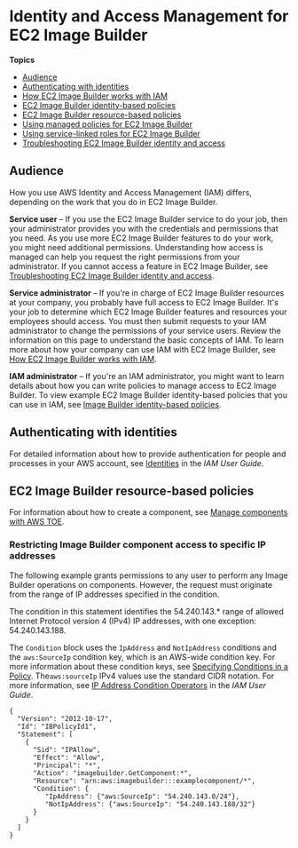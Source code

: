 # Identity and Access Management for EC2 Image Builder<a name="security-iam"></a>

**Topics**
+ [Audience](#security-iam-audience)
+ [Authenticating with identities](#security-iam-authentication)
+ [How EC2 Image Builder works with IAM](security_iam_service-with-iam.md)
+ [EC2 Image Builder identity\-based policies](security-iam-identity-based-policies.md)
+ [EC2 Image Builder resource\-based policies](#security-iam-resource-based-policies)
+ [Using managed policies for EC2 Image Builder](security-iam-awsmanpol.md)
+ [Using service\-linked roles for EC2 Image Builder](image-builder-service-linked-role.md)
+ [Troubleshooting EC2 Image Builder identity and access](security_iam_troubleshoot.md)

## Audience<a name="security-iam-audience"></a>

How you use AWS Identity and Access Management \(IAM\) differs, depending on the work that you do in EC2 Image Builder\.

**Service user** – If you use the EC2 Image Builder service to do your job, then your administrator provides you with the credentials and permissions that you need\. As you use more EC2 Image Builder features to do your work, you might need additional permissions\. Understanding how access is managed can help you request the right permissions from your administrator\. If you cannot access a feature in EC2 Image Builder, see [Troubleshooting EC2 Image Builder identity and access](security_iam_troubleshoot.md)\.

**Service administrator** – If you're in charge of EC2 Image Builder resources at your company, you probably have full access to EC2 Image Builder\. It's your job to determine which EC2 Image Builder features and resources your employees should access\. You must then submit requests to your IAM administrator to change the permissions of your service users\. Review the information on this page to understand the basic concepts of IAM\. To learn more about how your company can use IAM with EC2 Image Builder, see [How EC2 Image Builder works with IAM](security_iam_service-with-iam.md)\.

**IAM administrator** – If you're an IAM administrator, you might want to learn details about how you can write policies to manage access to EC2 Image Builder\. To view example EC2 Image Builder identity\-based policies that you can use in IAM, see [Image Builder identity\-based policies](security_iam_service-with-iam.md#security_iam_id-based-policy-examples)\.

## Authenticating with identities<a name="security-iam-authentication"></a>

For detailed information about how to provide authentication for people and processes in your AWS account, see [Identities](https://docs.aws.amazon.com/IAM/latest/UserGuide/id.html) in the *IAM User Guide*\. 

## EC2 Image Builder resource\-based policies<a name="security-iam-resource-based-policies"></a>

For information about how to create a component, see [Manage components with AWS TOE](manage-components.md)\.

### Restricting Image Builder component access to specific IP addresses<a name="sec-iam-resourcepol-restrict-component-by-ip"></a>

The following example grants permissions to any user to perform any Image Builder operations on components\. However, the request must originate from the range of IP addresses specified in the condition\.

The condition in this statement identifies the 54\.240\.143\.\* range of allowed Internet Protocol version 4 \(IPv4\) IP addresses, with one exception: 54\.240\.143\.188\.

The `Condition` block uses the `IpAddress` and `NotIpAddress` conditions and the `aws:SourceIp` condition key, which is an AWS\-wide condition key\. For more information about these condition keys, see [Specifying Conditions in a Policy](https://docs.aws.amazon.com/AmazonS3/latest/dev/amazon-s3-policy-keys.html)\. The`aws:sourceIp` IPv4 values use the standard CIDR notation\. For more information, see [IP Address Condition Operators](https://docs.aws.amazon.com/IAM/latest/UserGuide/reference_policies_elements_condition_operators.html#Conditions_IPAddress) in the *IAM User Guide*\.

```
{
  "Version": "2012-10-17",
  "Id": "IBPolicyId1",
  "Statement": [
    {
      "Sid": "IPAllow",
      "Effect": "Allow",
      "Principal": "*",
      "Action": "imagebuilder.GetComponent:*",
      "Resource": "arn:aws:imagebuilder:::examplecomponent/*",
      "Condition": {
         "IpAddress": {"aws:SourceIp": "54.240.143.0/24"},
         "NotIpAddress": {"aws:SourceIp": "54.240.143.188/32"} 
      } 
    } 
  ]
}
```